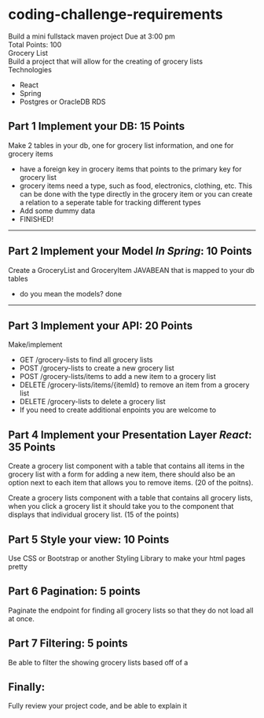 # coding-challenge-requirements

Build a mini fullstack maven project Due at 3:00 pm  
Total Points: 100  
Grocery List  
Build a project that will allow for the creating of grocery lists  
Technologies
* React
* Spring
* Postgres or OracleDB RDS  
## Part 1 Implement your DB: 15 Points
Make 2 tables in your db, one for grocery list information, and one for grocery items  
* have a foreign key in grocery items that points to the primary key for grocery list
* grocery items need a type, such as food, electronics, clothing, etc. This can be done with the type directly in the grocery item or you can create a relation to a seperate table for tracking different types
* Add some dummy data
* FINISHED!
------------------------------------------------------------------------------------------
## Part 2 Implement your Model *In Spring*: 10 Points
Create a GroceryList and GroceryItem JAVABEAN that is mapped to your db tables
* do you mean the models? done
-----------------------------------------------------------------------------------------
## Part 3 Implement your API: 20 Points
Make/implement 
* GET /grocery-lists  to find all grocery lists  
* POST /grocery-lists  to create a new grocery list
* POST /grocery-lists/items   to add a new item to a grocery list
* DELETE /grocery-lists/items/{itemId}   to remove an item from a grocery list
* DELETE /grocery-lists to delete a grocery list
* If you need to create additional enpoints you are welcome to
## Part 4 Implement your Presentation Layer *React*: 35 Points  
Create a grocery list component with a table that contains all items in the grocery list with a form for adding a new item, there should also be an option next to each item that allows you to remove items. (20 of the poitns).  

Create a grocery lists component with a table that contains all grocery lists, when you click a grocery list it should take you to the component that displays that individual grocery list. (15 of the points)
        
## Part 5 Style your view: 10 Points  
Use CSS or Bootstrap or another Styling Library to make your html pages pretty

## Part 6 Pagination: 5 points 
Paginate the endpoint for finding all grocery lists so that they do not load all at once.
## Part 7 Filtering: 5 points
Be able to filter the showing grocery lists based off of a 
## Finally:
Fully review your project code, and be able to explain it